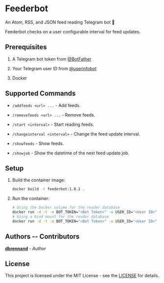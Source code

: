 # Feederbot

An Atom, RSS, and JSON feed reading Telegram bot 🤖

Feederbot checks on a user configurable interval for feed updates.

## Prerequisites

1. A Telegram bot token from [@BotFather](https://t.me/botfather)

2. Your Telegram user ID from [@userinfobot](https://t.me/userinfobot)

3. Docker

## Supported Commands

* `/addfeeds <url> ...` - Add feeds.

* `/removefeeds <url> ...` - Remove feeds.

* `/start <interval>` - Start reading feeds.

* `/changeinterval <interval>` - Change the feed update interval.

* `/showfeeds` - Show feeds.

* `/showjob` - Show the datetime of the next feed update job.

## Setup

1. Build the container image:

    ```bash
    docker build -t feederbot:1.0.1 .
    ```

2. Run the container:

    ```bash
    # Using the Docker volume for the reader database
    docker run -d -t -e BOT_TOKEN="<Bot Token>" -e USER_ID="<User ID>" --name feederbot feederbot:1.0.1
    # Using a bind mount for the reader database
    docker run -d -t -e BOT_TOKEN="<Bot Token>" -e USER_ID="<User ID>" -v /path/to/store/db:/usr/src/app/reader --name feederbot feederbot:1.0.1
    ```

## Authors -- Contributors

[**dbrennand**](https://github.com/dbrennand) - *Author*

## License

This project is licensed under the MIT License - see the [LICENSE](LICENSE) for details.
